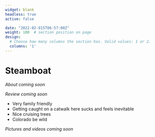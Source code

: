 ```yaml
---
widget: blank
headless: true
active: false

date: "2022-02-015T06:57:00Z"
weight: 100  # section position on page
design:
  # Choose how many columns the section has. Valid values: 1 or 2.
  columns: '1'
---
```


# Steamboat
*About coming soon*

*Review coming soon*
- Very family friendly 
- Getting caught on a catwalk here sucks and feels inevitable
- Nice cruising trees
- Colorado be wild

*Pictures and videos coming soon*


